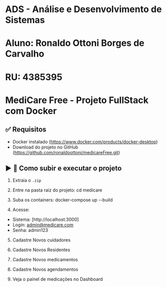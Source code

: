 # ADS - Análise e Desenvolvimento de Sistemas
# Aluno: Ronaldo Ottoni Borges de Carvalho
# RU: 4385395

# MediCare Free - Projeto FullStack com Docker

## ✅ Requisitos
- Docker instalado (https://www.docker.com/products/docker-desktop)
- Download do projeto no GitHub (https://github.com/ronaldoottoni/medicareFree.git)

## ▶️ 🚀 Como subir e executar o projeto

1. Extraia o `.zip`

2. Entre na pasta raiz do projeto:
    cd medicare 

3. Suba os containers:
    docker-compose up --build
    
4. Acesse:
- Sistema: [http://localhost:3000]
- Login: admin@medicare.com
- Senha: admin123

5. Cadastre Novos cuidadores

6. Cadastre Novos Residentes

7. Cadastre Novos medicamentos

8. Cadastre Novos agendamentos

9. Veja o painel de medicações no Dashboard





